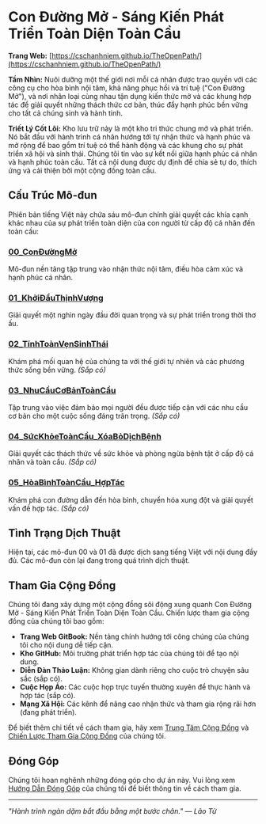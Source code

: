 # Con Đường Mở - Sáng Kiến Phát Triển Toàn Diện Toàn Cầu

**Trang Web:** [https://cschanhniem.github.io/TheOpenPath/](https://cschanhniem.github.io/TheOpenPath/)

**Tầm Nhìn:** Nuôi dưỡng một thế giới nơi mỗi cá nhân được trao quyền với các công cụ cho hòa bình nội tâm, khả năng phục hồi và trí tuệ ("Con Đường Mở"), và nơi nhân loại cùng nhau tận dụng kiến thức mở và các khung hợp tác để giải quyết những thách thức cơ bản, thúc đẩy hạnh phúc bền vững cho tất cả chúng sinh và hành tinh.

**Triết Lý Cốt Lõi:**
Kho lưu trữ này là một kho tri thức chung mở và phát triển. Nó bắt đầu với hành trình cá nhân hướng tới tự nhận thức và hạnh phúc và mở rộng để bao gồm trí tuệ có thể hành động và các khung cho sự phát triển xã hội và sinh thái. Chúng tôi tin vào sự kết nối giữa hạnh phúc cá nhân và hạnh phúc toàn cầu. Tất cả nội dung được dự định để chia sẻ tự do, thích ứng và cải thiện bởi một cộng đồng toàn cầu.

## Cấu Trúc Mô-đun

Phiên bản tiếng Việt này chứa sáu mô-đun chính giải quyết các khía cạnh khác nhau của sự phát triển toàn diện của con người từ cấp độ cá nhân đến toàn cầu:

### [00_ConĐườngMở](ConĐườngMở/)
Mô-đun nền tảng tập trung vào nhận thức nội tâm, điều hòa cảm xúc và hạnh phúc cá nhân.

### [01_KhởiĐầuThịnhVượng](KhởiĐầuThịnhVượng/)
Giải quyết một nghìn ngày đầu đời quan trọng và sự phát triển trong thời thơ ấu.

### [02_TínhToànVẹnSinhThái](TínhToànVẹnSinhThái/)
Khám phá mối quan hệ của chúng ta với thế giới tự nhiên và các phương thức sống bền vững. *(Sắp có)*

### [03_NhuCầuCơBảnToànCầu](NhuCầuCơBảnToànCầu/)
Tập trung vào việc đảm bảo mọi người đều được tiếp cận với các nhu cầu cơ bản cho một cuộc sống đáng trân trọng. *(Sắp có)*

### [04_SứcKhỏeToànCầu_XóaBỏDịchBệnh](SứcKhỏeToànCầu_XóaBỏDịchBệnh/)
Giải quyết các thách thức về sức khỏe và phòng ngừa bệnh tật ở cấp độ cá nhân và toàn cầu. *(Sắp có)*

### [05_HòaBìnhToànCầu_HợpTác](HòaBìnhToànCầu_HợpTác/)
Khám phá con đường dẫn đến hòa bình, chuyển hóa xung đột và giải quyết vấn đề hợp tác. *(Sắp có)*

## Tình Trạng Dịch Thuật

Hiện tại, các mô-đun 00 và 01 đã được dịch sang tiếng Việt với nội dung đầy đủ. Các mô-đun còn lại đang trong quá trình dịch thuật.

## Tham Gia Cộng Đồng

Chúng tôi đang xây dựng một cộng đồng sôi động xung quanh Con Đường Mở - Sáng Kiến Phát Triển Toàn Diện Toàn Cầu. Chiến lược tham gia cộng đồng của chúng tôi bao gồm:

* **Trang Web GitBook:** Nền tảng chính hướng tới công chúng của chúng tôi cho nội dung dễ tiếp cận.
* **Kho GitHub:** Môi trường phát triển hợp tác của chúng tôi để tạo nội dung.
* **Diễn Đàn Thảo Luận:** Không gian dành riêng cho cuộc trò chuyện sâu sắc (sắp có).
* **Cuộc Họp Ảo:** Các cuộc họp trực tuyến thường xuyên để thực hành và hợp tác (sắp có).
* **Mạng Xã Hội:** Các kênh để nâng cao nhận thức và tham gia rộng rãi hơn (đang phát triển).

Để biết thêm chi tiết về cách tham gia, hãy xem [Trung Tâm Cộng Đồng](/Community_Hub) và [Chiến Lược Tham Gia Cộng Đồng](/Community_Engagement_Strategy) của chúng tôi.

## Đóng Góp

Chúng tôi hoan nghênh những đóng góp cho dự án này. Vui lòng xem [Hướng Dẫn Đóng Góp](/contributing) của chúng tôi để biết thông tin về cách tham gia.

---

*"Hành trình ngàn dặm bắt đầu bằng một bước chân." — Lão Tử*

